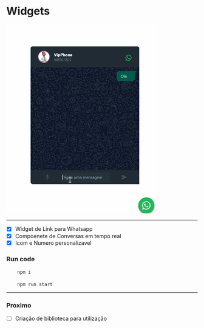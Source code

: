 # Widgets

<img src="./public/Apresentation.gif" alt="Texto Alternativo" width="400">

---

- [x] Widget de Link para Whatsapp
- [x] Compoenete de Conversas em tempo real
- [x] Icom e Numero personalizavel

### Run code

```poweshell
    npm i 

    npm run start
```

---

### Proximo

- [ ] Criação de biblioteca para utilização
